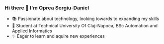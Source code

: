 ### Hi there 👋 I'm Oprea Sergiu-Daniel

- 📚 Passionate about technology, looking towards to expanding my skills
- 🏫 Student at Technical University Of Cluj-Napoca, BSc Automation and Applied Informatics
- ✨ Eager to learn and aquire new experiences 
